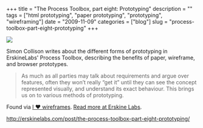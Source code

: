 +++
title = "The Process Toolbox, part eight: Prototyping"
description = ""
tags = ["html prototyping", "paper prototyping", "prototyping", "wireframing"]
date = "2009-11-09"
categories = ["blog"]
slug = "process-toolbox-part-eight-prototyping"
+++



  <div class="notebook-screenshot"><a href="http://erskinelabs.com/post/the-process-toolbox-part-eight-prototyping/"><img src="/media/bluga/wt4af833276c2d0_large.jpg"/></a></div><p>Simon Collison writes about the different forms of prototyping in ErskineLabs' Process Toolbox, describing the benefits of paper, wireframe, and browser prototypes.</p>

<p><blockquote>As much as all parties may talk about requirements and argue over features, often they won’t really “get it” until they can see the concept represented visually, and understand its exact behaviour. This brings us on to various methods of prototyping. </blockquote></p>

<p>Found via <a href="http://wireframes.tumblr.com/post/237196604/the-process-toolbox-part-eight-prototyping">I ♥ wireframes</a>. <a href="http://erskinelabs.com/post/the-process-toolbox-part-eight-prototyping/">Read more at Erskine Labs</a>.</p>

    
  <a href="http://erskinelabs.com/post/the-process-toolbox-part-eight-prototyping/">http://erskinelabs.com/post/the-process-toolbox-part-eight-prototyping/</a>
